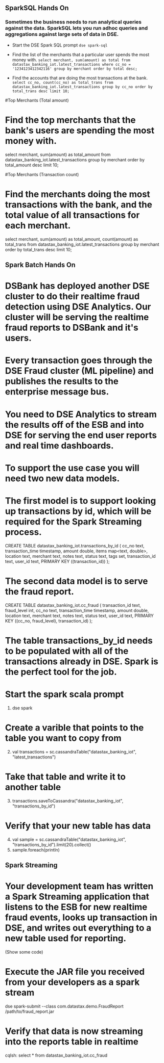## SparkSQL Hands On
### Sometimes the business needs to run analytical queries against the data. SparkSQL lets you run adhoc queries and aggregations against large sets of data in DSE.

* Start the DSE Spark SQL prompt
`dse spark-sql`

* Find the list of the merchants that a particular user spends the most money with.
`select merchant, sum(amount) as total from datastax_banking_iot.latest_transactions where cc_no = '1234123412342116' group by merchant order by total desc;`

* Find the accounts that are doing the most transactions at the bank.
`select cc_no, count(cc_no) as total_trans from datastax_banking_iot.latest_transactions group by cc_no order by total_trans desc limit 10;`

#Top Merchants (Total amount)
# Find the top merchants that the bank's users are spending the most money with.
select merchant, sum(amount) as total_amount from datastax_banking_iot.latest_transactions group by merchant order by total_amount desc limit 10;

#Top Merchants (Transaction count)
# Find the merchants doing the most transactions with the bank, and the total value of all transactions for each merchant.
select merchant, sum(amount) as total_amount, count(amount) as total_trans from datastax_banking_iot.latest_transactions group by merchant order by total_trans desc limit 10;


## Spark Batch Hands On
# DSBank has deployed another DSE cluster to do their realtime fraud detection using DSE Analytics. Our cluster will be serving the realtime fraud reports to DSBank and it's users.
# Every transaction goes through the DSE Fraud cluster (ML pipeline) and publishes the results to the enterprise message bus.
# You need to DSE Analytics to stream the results off of the ESB and into DSE for serving the end user reports and real time dashboards.

# To support the use case you will need two new data models.
# The first model is to support looking up transactions by id, which will be required for the Spark Streaming process.
CREATE TABLE datastax_banking_iot.transactions_by_id (
    cc_no text,
    transaction_time timestamp,
    amount double,
    items map<text, double>,
    location text,
    merchant text,
    notes text,
    status text,
    tags set<text>,
    transaction_id text,
    user_id text,
    PRIMARY KEY ((transaction_id))
);

# The second data model is to serve the fraud report.
CREATE TABLE datastax_banking_iot.cc_fraud (
    transaction_id text,
    fraud_level int,
    cc_no text,
    transaction_time timestamp,
    amount double,
    location text,
    merchant text,
    notes text,
    status text,
    user_id text,
    PRIMARY KEY ((cc_no, fraud_level), transaction_id)
);

# The table transactions_by_id needs to be populated with all of the transactions already in DSE. Spark is the perfect tool for the job.

# Start the spark scala prompt
1) dse spark

# Create a varible that points to the table you want to copy from
2) val transactions = sc.cassandraTable("datastax_banking_iot", "latest_transactions")

# Take that table and write it to another table
3) transactions.saveToCassandra("datastax_banking_iot", "transactions_by_id")

# Verify that your new table has data
4) val sample = sc.cassandraTable("datastax_banking_iot", "transactions_by_id").limit(20).collect()
5) sample.foreach(println)

## Spark Streaming
# Your development team has written a Spark Streaming application that listens to the ESB for new realtime fraud events, looks up transaction in DSE, and writes out everything to a new table used for reporting.

(Show some code)

# Execute the JAR file you received from your developers as a spark stream
dse spark-submit --class com.datastax.demo.FraudReport /path/to/fraud_report.jar

# Verify that data is now streaming into the reports table in realtime
cqlsh: select * from datastax_banking_iot.cc_fraud
